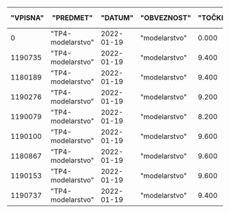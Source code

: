 | "VPISNA" | "PREDMET" | "DATUM" | "OBVEZNOST" | "TOČKE" | "OCENA [%]" |
|---|---|---|---|---|---|
| 0 | "TP4-modelarstvo" | 2022-01-19 | "modelarstvo" | 0.000 | 0.0 |
| 1190735 | "TP4-modelarstvo" | 2022-01-19 | "modelarstvo" | 9.400 | 94.0 |
| 1180189 | "TP4-modelarstvo" | 2022-01-19 | "modelarstvo" | 9.400 | 94.0 |
| 1190276 | "TP4-modelarstvo" | 2022-01-19 | "modelarstvo" | 9.200 | 92.0 |
| 1190079 | "TP4-modelarstvo" | 2022-01-19 | "modelarstvo" | 8.200 | 82.0 |
| 1190100 | "TP4-modelarstvo" | 2022-01-19 | "modelarstvo" | 9.600 | 96.0 |
| 1180867 | "TP4-modelarstvo" | 2022-01-19 | "modelarstvo" | 9.600 | 96.0 |
| 1190153 | "TP4-modelarstvo" | 2022-01-19 | "modelarstvo" | 9.600 | 96.0 |
| 1190737 | "TP4-modelarstvo" | 2022-01-19 | "modelarstvo" | 9.400 | 94.0 |

